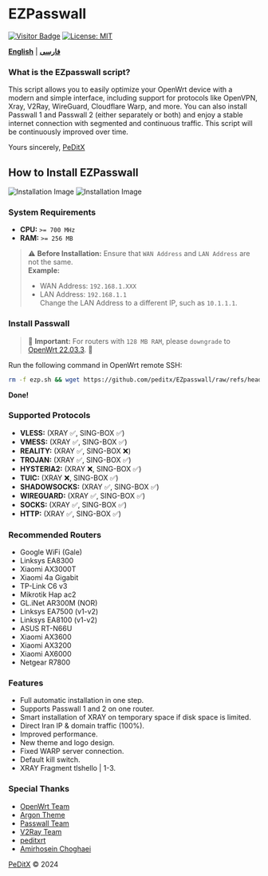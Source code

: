 # EZPasswall
[![Visitor Badge](https://img.shields.io/badge/Chat%20on-Telegram-blue.svg)](https://t.me/peditx) [![License: MIT](https://img.shields.io/badge/License-MIT-blue.svg)](https://opensource.org/licenses/MIT)

[**English**](README.md) | [**فارسی**](README_fa.md)

### What is the EZpasswall script?

  This script allows you to easily optimize your OpenWrt device with a modern and simple interface, including support for protocols like OpenVPN, Xray, V2Ray, WireGuard, Cloudflare Warp, and more. You can also install Passwall 1 and Passwall 2 (either separately or both) and enjoy a stable internet connection with segmented and continuous traffic.
  This script will be continuously improved over time.

  Yours sincerely,
  [PeDitX](https://github.com/peditx)

## How to Install EZPasswall
![Installation Image](https://github.com/peditx/iranIPS/blob/1f05bc52dae7b573742e0bcccf8430c8a46b94e4/.files/lowspc/main/photo_2024-10-27_21-15-16.jpg?raw=true)
![Installation Image](https://github.com/peditx/iranIPS/blob/ffce5c185aecd61f1d92d100593ceecb2b905235/.files/lowspc/main/photo_2024-10-27_20-03-44.jpg?raw=true)

### System Requirements

- **CPU:** `>= 700 MHz`
- **RAM:** `>= 256 MB`



> ⚠ **Before Installation:** Ensure that `WAN Address` and `LAN Address` are not the same.  
> **Example:** 
> - WAN Address: `192.168.1.XXX`
> - LAN Address: `192.168.1.1`  
> Change the LAN Address to a different IP, such as `10.1.1.1`.



### Install Passwall

> 🔴 **Important:** For routers with `128 MB RAM`, please `downgrade` to [OpenWrt 22.03.3](https://archive.openwrt.org/releases/22.03.3/targets/). 🔴

Run the following command in OpenWrt remote SSH:

```bash
rm -f ezp.sh && wget https://github.com/peditx/EZpasswall/raw/refs/heads/main/ezp.sh && chmod 777 ezp.sh && sh ezp.sh
```
**Done!**



### Supported Protocols

- **VLESS:** (XRAY ✅, SING-BOX ✅)
- **VMESS:** (XRAY ✅, SING-BOX ✅)
- **REALITY:** (XRAY ✅, SING-BOX ❌)
- **TROJAN:** (XRAY ✅, SING-BOX ✅)
- **HYSTERIA2:** (XRAY ❌, SING-BOX ✅)
- **TUIC:** (XRAY ❌, SING-BOX ✅)
- **SHADOWSOCKS:** (XRAY ✅, SING-BOX ✅)
- **WIREGUARD:** (XRAY ✅, SING-BOX ✅)
- **SOCKS:** (XRAY ✅, SING-BOX ✅)
- **HTTP:** (XRAY ✅, SING-BOX ✅)



### Recommended Routers

- Google WiFi (Gale)
- Linksys EA8300
- Xiaomi AX3000T
- Xiaomi 4a Gigabit
- TP-Link C6 v3
- Mikrotik Hap ac2
- GL.iNet AR300M (NOR)
- Linksys EA7500 (v1-v2)
- Linksys EA8100 (v1-v2)
- ASUS RT-N66U
- Xiaomi AX3600
- Xiaomi AX3200
- Xiaomi AX6000
- Netgear R7800



### Features

- Full automatic installation in one step.
- Supports Passwall 1 and 2 on one router.
- Smart installation of XRAY on temporary space if disk space is limited.
- Direct Iran IP & domain traffic (100%).
- Improved performance.
- New theme and logo design.
- Fixed WARP server connection.
- Default kill switch.
- XRAY Fragment tlshello | 1-3.




### Special Thanks

- [OpenWrt Team](https://github.com/openwrt)
- [Argon Theme](https://github.com/jerrykuku)
- [Passwall Team](https://github.com/xiaorouji)
- [V2Ray Team](https://github.com/v2ray)
- [peditxrt](https://github.com/peditx/PeDitXrt)
- [Amirhosein Choghaei](https://github.com/amirhosseinchoghaei)






[PeDitX](https://github.com/peditx) © 2024
